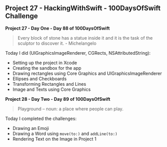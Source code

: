 ## Project 27 - HackingWithSwift - 100DaysOfSwift Challenge

**Project 27 - Day One - Day 88 of 100DaysOfSwift**

> Every block of stone has a statue inside it and it is the task of the sculptor to discover it. - Michelangelo

Today I did (UIGraphicsImageRenderer, CGRects, NSAttributedString):

- Setting up the project in Xcode
- Creating the sandbox for the app
- Drawing rectangles using Core Graphics and UIGraphicsImageRenderer
- Ellipses and Checkboards
- Transforming Rectangles and Lines
- Image and Texts using Core Graphics

**Project 28 - Day Two - Day 89 of 100DaysOfSwift**

> Playground – noun: a place where people can play.

Today I completed the challenges:

- Drawing an Emoji
- Drawing a Word using ```move(to:)``` and ```addLine(to:)```
- Rendering Text on the Image in Project 1
